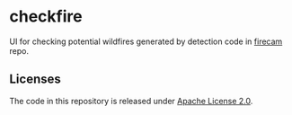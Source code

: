 # checkfire

UI for checking potential wildfires generated by detection code in [firecam](https://github.com/open-climate-tech/firecam) repo.

## Licenses

The code in this repository is released under [Apache License 2.0](LICENSE).
